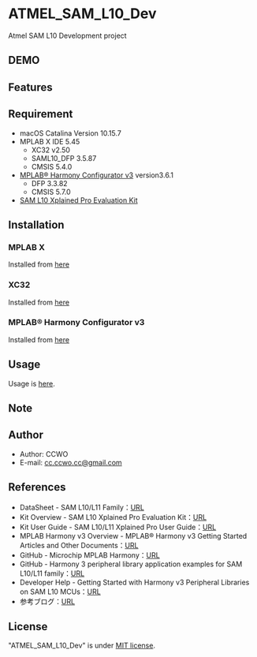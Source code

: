 # ATMEL_SAM_L10_Dev

Atmel SAM L10 Development project

## DEMO

## Features

## Requirement

- macOS Catalina Version 10.15.7
- MPLAB X IDE 5.45
  - XC32 v2.50
  - SAML10_DFP 3.5.87
  - CMSIS 5.4.0
- [MPLAB® Harmony Configurator v3](https://www.microchip.com/mplab/mplab-harmony) version3.6.1
  - DFP 3.3.82
  - CMSIS 5.7.0
- [SAM L10 Xplained Pro Evaluation Kit](https://www.microchip.com/DevelopmentTools/ProductDetails/dm320204)

## Installation

### MPLAB X

Installed from [here](https://www.microchip.com/mplab/mplab-x-ide)

### XC32

Installed from [here](https://www.microchip.com/en-us/development-tools-tools-and-software/mplab-xc-compilers)

### MPLAB® Harmony Configurator v3

Installed from [here](https://microchipdeveloper.com/harmony3:mhc-overview)

## Usage

Usage is [here](USAGE.md).

## Note

## Author

- Author: CCWO
- E-mail: cc.ccwo.cc@gmail.com

## References

- DataSheet - SAM L10/L11 Family：[URL](https://ww1.microchip.com/downloads/en/DeviceDoc/SAM-L10L11-Family-DataSheet-DS60001513F.pdf)
- Kit Overview - SAM L10 Xplained Pro Evaluation Kit：[URL](https://www.microchip.com/DevelopmentTools/ProductDetails/dm320204)
- Kit User Guide - SAM L10/L11 Xplained Pro User Guide：[URL](http://ww1.microchip.com/downloads/en/DeviceDoc/70005359B.pdf)
- MPLAB Harmony v3 Overview - MPLAB® Harmony v3 Getting Started Articles and Other Documents：[URL](https://www.microchip.com/mplab/mplab-harmony/mplab-harmony-articles-and-documentation)
- GitHub - Microchip MPLAB Harmony：[URL](https://github.com/Microchip-MPLAB-Harmony)
- GitHub - Harmony 3 peripheral library application examples for SAM L10/L11 family：[URL](https://github.com/Microchip-MPLAB-Harmony/csp_apps_sam_l10_l11)
- Developer Help - Getting Started with Harmony v3 Peripheral Libraries on SAM L10 MCUs：[URL](https://microchipdeveloper.com/harmony3:saml10-getting-started-training-module)
- 参考ブログ：[URL](http://blog.livedoor.jp/mplab/archives/cat_1271531.html)

## License

"ATMEL_SAM_L10_Dev" is under [MIT license](https://en.wikipedia.org/wiki/MIT_License).
